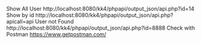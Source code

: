 Show All User http://localhost:8080/kk4/phpapi/output_json/api.php?id=14 Show by id http://localhost:8080/kk4/phpapi/output_json/api.php?apicall=api User not Found http://localhost:8080/kk4/phpapi/output_json/api.php?id=8888 Check with Postman https://www.getpostman.com/
